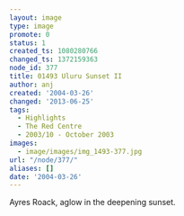 ```yaml
---
layout: image
type: image
promote: 0
status: 1
created_ts: 1080280766
changed_ts: 1372159363
node_id: 377
title: 01493 Uluru Sunset II
author: anj
created: '2004-03-26'
changed: '2013-06-25'
tags:
  - Highlights
  - The Red Centre
  - 2003/10 - October 2003
images:
  - image/images/img_1493-377.jpg
url: "/node/377/"
aliases: []
date: '2004-03-26'
---
```

Ayres Roack, aglow in the deepening sunset.
